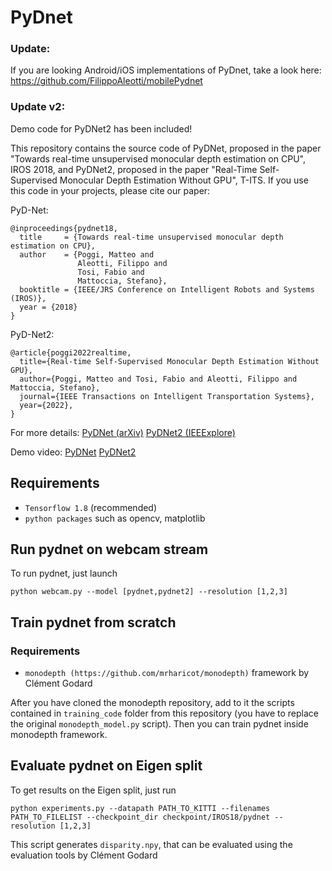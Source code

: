 # PyDnet

### Update: 
If you are looking Android/iOS implementations of PyDnet, take a look here:
https://github.com/FilippoAleotti/mobilePydnet

### Update v2:
Demo code for PyDNet2 has been included!

This repository contains the source code of PyDNet, proposed in the paper "Towards real-time unsupervised monocular depth estimation on CPU", IROS 2018, and PyDNet2, proposed in the paper "Real-Time Self-Supervised Monocular Depth Estimation Without GPU", T-ITS.
If you use this code in your projects, please cite our paper:

PyD-Net:
```
@inproceedings{pydnet18,
  title     = {Towards real-time unsupervised monocular depth estimation on CPU},
  author    = {Poggi, Matteo and
               Aleotti, Filippo and
               Tosi, Fabio and
               Mattoccia, Stefano},
  booktitle = {IEEE/JRS Conference on Intelligent Robots and Systems (IROS)},
  year = {2018}
}
```

PyD-Net2:
```
@article{poggi2022realtime,
  title={Real-time Self-Supervised Monocular Depth Estimation Without GPU},
  author={Poggi, Matteo and Tosi, Fabio and Aleotti, Filippo and Mattoccia, Stefano},
  journal={IEEE Transactions on Intelligent Transportation Systems},
  year={2022},
}
```

For more details:
[PyDNet (arXiv)](https://arxiv.org/abs/1806.11430)
[PyDNet2 (IEEExplore)](https://ieeexplore.ieee.org/document/9733979)

Demo video:
[PyDNet](https://www.youtube.com/watch?v=Q6ao4Jrulns)
[PyDNet2](https://www.youtube.com/watch?v=Q6ao4Jrulns)

## Requirements

* `Tensorflow 1.8` (recommended) 
* `python packages` such as opencv, matplotlib

## Run pydnet on webcam stream

To run pydnet, just launch

```
python webcam.py --model [pydnet,pydnet2] --resolution [1,2,3]
```

## Train pydnet from scratch

### Requirements

* `monodepth (https://github.com/mrharicot/monodepth)` framework by Clément Godard

After you have cloned the monodepth repository, add to it the scripts contained in `training_code` folder from this repository (you have to replace the original `monodepth_model.py` script).
Then you can train pydnet inside monodepth framework.

## Evaluate pydnet on Eigen split

To get results on the Eigen split, just run

```
python experiments.py --datapath PATH_TO_KITTI --filenames PATH_TO_FILELIST --checkpoint_dir checkpoint/IROS18/pydnet --resolution [1,2,3]
```

This script generates `disparity.npy`, that can be evaluated using the evaluation tools by Clément Godard 
